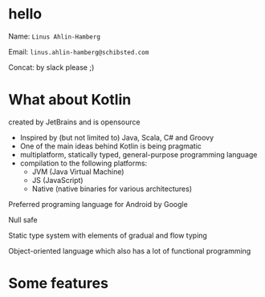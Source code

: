 # hello
Name: `Linus Ahlin-Hamberg`

Email: `linus.ahlin-hamberg@schibsted.com` 

Concat: by slack please ;) 




# What about Kotlin

created by JetBrains and is opensource 

- Inspired by (but not limited to) Java, Scala, C# and Groovy
- One of the main ideas behind Kotlin is being pragmatic
- multiplatform, statically typed, general-purpose programming language
- compilation to the following platforms:
  - JVM (Java Virtual Machine)
  - JS (JavaScript)
  - Native (native binaries for various architectures)

Preferred programing language for Android by Google

Null safe

Static type system with elements of gradual and flow typing

Object-oriented language which also has a lot of functional programming

# Some features

